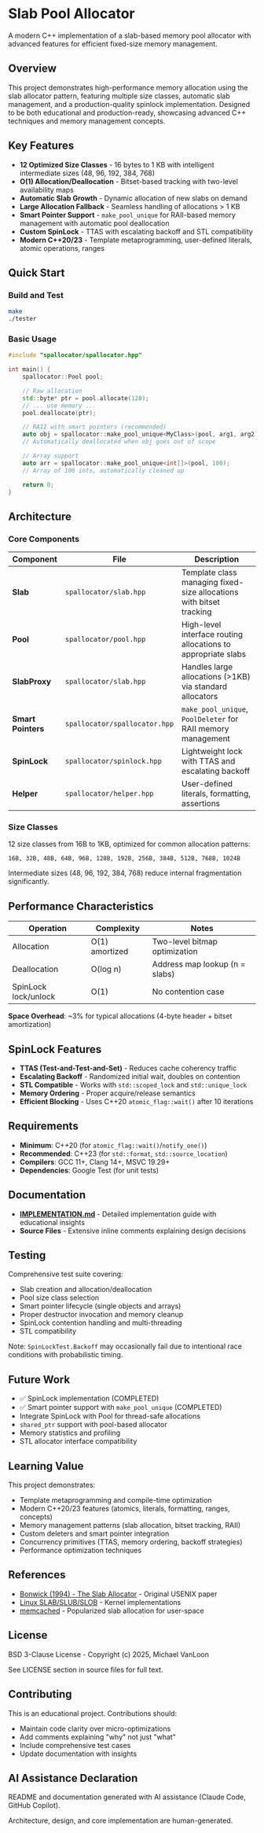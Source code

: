 # Slab Pool Allocator

A modern C++ implementation of a slab-based memory pool allocator with advanced features for efficient fixed-size memory management.

## Overview

This project demonstrates high-performance memory allocation using the slab allocator pattern, featuring multiple size classes, automatic slab management, and a production-quality spinlock implementation. Designed to be both educational and production-ready, showcasing advanced C++ techniques and memory management concepts.

## Key Features

- **12 Optimized Size Classes** - 16 bytes to 1 KB with intelligent intermediate sizes (48, 96, 192, 384, 768)
- **O(1) Allocation/Deallocation** - Bitset-based tracking with two-level availability maps
- **Automatic Slab Growth** - Dynamic allocation of new slabs on demand
- **Large Allocation Fallback** - Seamless handling of allocations > 1 KB
- **Smart Pointer Support** - `make_pool_unique` for RAII-based memory management with automatic pool deallocation
- **Custom SpinLock** - TTAS with escalating backoff and STL compatibility
- **Modern C++20/23** - Template metaprogramming, user-defined literals, atomic operations, ranges

## Quick Start

### Build and Test

```bash
make
./tester
```

### Basic Usage

```cpp
#include "spallocator/spallocator.hpp"

int main() {
    spallocator::Pool pool;

    // Raw allocation
    std::byte* ptr = pool.allocate(128);
    // ... use memory ...
    pool.deallocate(ptr);

    // RAII with smart pointers (recommended)
    auto obj = spallocator::make_pool_unique<MyClass>(pool, arg1, arg2);
    // Automatically deallocated when obj goes out of scope

    // Array support
    auto arr = spallocator::make_pool_unique<int[]>(pool, 100);
    // Array of 100 ints, automatically cleaned up

    return 0;
}
```

## Architecture

### Core Components

| Component | File | Description |
|-----------|------|-------------|
| **Slab** | `spallocator/slab.hpp` | Template class managing fixed-size allocations with bitset tracking |
| **Pool** | `spallocator/pool.hpp` | High-level interface routing allocations to appropriate slabs |
| **SlabProxy** | `spallocator/slab.hpp` | Handles large allocations (>1KB) via standard allocators |
| **Smart Pointers** | `spallocator/spallocator.hpp` | `make_pool_unique`, `PoolDeleter` for RAII memory management |
| **SpinLock** | `spallocator/spinlock.hpp` | Lightweight lock with TTAS and escalating backoff |
| **Helper** | `spallocator/helper.hpp` | User-defined literals, formatting, assertions |

### Size Classes

12 size classes from 16B to 1KB, optimized for common allocation patterns:

```
16B, 32B, 48B, 64B, 96B, 128B, 192B, 256B, 384B, 512B, 768B, 1024B
```

Intermediate sizes (48, 96, 192, 384, 768) reduce internal fragmentation significantly.

## Performance Characteristics

| Operation | Complexity | Notes |
|-----------|------------|-------|
| Allocation | O(1) amortized | Two-level bitmap optimization |
| Deallocation | O(log n) | Address map lookup (n = slabs) |
| SpinLock lock/unlock | O(1) | No contention case |

**Space Overhead**: ~3% for typical allocations (4-byte header + bitset amortization)

## SpinLock Features

- **TTAS (Test-and-Test-and-Set)** - Reduces cache coherency traffic
- **Escalating Backoff** - Randomized initial wait, doubles on contention
- **STL Compatible** - Works with `std::scoped_lock` and `std::unique_lock`
- **Memory Ordering** - Proper acquire/release semantics
- **Efficient Blocking** - Uses C++20 `atomic_flag::wait()` after 10 iterations

## Requirements

- **Minimum**: C++20 (for `atomic_flag::wait()`/`notify_one()`)
- **Recommended**: C++23 (for `std::format`, `std::source_location`)
- **Compilers**: GCC 11+, Clang 14+, MSVC 19.29+
- **Dependencies**: Google Test (for unit tests)

## Documentation

- **[IMPLEMENTATION.md](IMPLEMENTATION.md)** - Detailed implementation guide with educational insights
- **Source Files** - Extensive inline comments explaining design decisions

## Testing

Comprehensive test suite covering:
- Slab creation and allocation/deallocation
- Pool size class selection
- Smart pointer lifecycle (single objects and arrays)
- Proper destructor invocation and memory cleanup
- SpinLock contention handling and multi-threading
- STL compatibility

Note: `SpinLockTest.Backoff` may occasionally fail due to intentional race conditions with probabilistic timing.

## Future Work

- ✅ SpinLock implementation (COMPLETED)
- ✅ Smart pointer support with `make_pool_unique` (COMPLETED)
- Integrate SpinLock with Pool for thread-safe allocations
- `shared_ptr` support with pool-based allocator
- Memory statistics and profiling
- STL allocator interface compatibility

## Learning Value

This project demonstrates:
- Template metaprogramming and compile-time optimization
- Modern C++20/23 features (atomics, literals, formatting, ranges, concepts)
- Memory management patterns (slab allocation, bitset tracking, RAII)
- Custom deleters and smart pointer integration
- Concurrency primitives (TTAS, memory ordering, backoff strategies)
- Performance optimization techniques

## References

- [Bonwick (1994) - The Slab Allocator](https://www.usenix.org/legacy/publications/library/proceedings/bos94/full_papers/bonwick.ps) - Original USENIX paper
- [Linux SLAB/SLUB/SLOB](https://www.kernel.org/doc/gorman/html/understand/understand011.html) - Kernel implementations
- [memcached](https://memcached.org/) - Popularized slab allocation for user-space

## License

BSD 3-Clause License - Copyright (c) 2025, Michael VanLoon

See LICENSE section in source files for full text.

## Contributing

This is an educational project. Contributions should:
- Maintain code clarity over micro-optimizations
- Add comments explaining "why" not just "what"
- Include comprehensive test cases
- Update documentation with insights

## AI Assistance Declaration

README and documentation generated with AI assistance (Claude Code, GitHub Copilot).

Architecture, design, and core implementation are human-generated.
